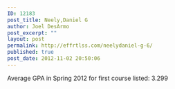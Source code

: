 ```yaml
---
ID: 12183
post_title: Neely,Daniel G
author: Joel DesArmo
post_excerpt: ""
layout: post
permalink: http://effrtlss.com/neelydaniel-g-6/
published: true
post_date: 2012-11-02 20:50:06
---
```

<p>Average GPA in Spring 2012 for first course listed: 3.299</p>